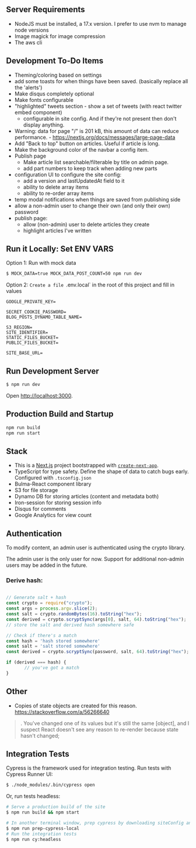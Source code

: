 
## Server Requirements
- NodeJS must be installed, a 17.x version. I prefer to use nvm to manage node versions
- Image magick for image compression
- The aws cli

## Development To-Do Items

- Theming/coloring based on settings
- add some toasts for when things have been saved. (basically replace all the 'alerts')
- Make disqus completely optional
- Make fonts configurable
- "highlighted" tweets section - show a set of tweets (with react twitter embed component)
  - configurable in site config. And if they're not present then don't display anything.
- Warning: data for page "/" is 201 kB, this amount of data can reduce performance.
       -  https://nextjs.org/docs/messages/large-page-data 
- Add "Back to top" button on articles. Useful if article is long.
- Make the background color of the navbar a config item.
- Publish page
  - Make article list searchable/filterable by title on admin page.
  - add part numbers to keep track when adding new parts
- configuration UI to configure the site config:
  - add a version and lastUpdatedAt field to it
  - ability to delete array items
  - ability to re-order array items
- temp modal notifications when things are saved from publishing side
- allow a non-admin user to change their own (and only their own) password
- publish page:
  - allow (non-admin) user to delete articles they create
  - highlight articles I've written 


## Run it Locally: Set ENV VARS
Option 1: Run with mock data

```sh
$ MOCK_DATA=true MOCK_DATA_POST_COUNT=50 npm run dev
```

Option 2: `Create a file `.env.local` in the root of this project and fill in values

```
GOOGLE_PRIVATE_KEY=

SECRET_COOKIE_PASSWORD=
BLOG_POSTS_DYNAMO_TABLE_NAME=

S3_REGION=
SITE_IDENTIFIER=
STATIC_FILES_BUCKET=
PUBLIC_FILES_BUCKET=

SITE_BASE_URL=

```

## Run Development Server

```sh
$ npm run dev
```

Open [http://localhost:3000](http://localhost:3000).

## Production Build and Startup
```sh
npm run build
npm run start
```

## Stack

- This is a [Next.js](https://nextjs.org/) project bootstrapped with [`create-next-app`](https://github.com/vercel/next.js/tree/canary/packages/create-next-app).
- TypeScript for type safety. Define the shape of data to catch bugs early. Configured with `.tsconfig.json`
- Bulma-React component library
- S3 for file storage
- Dynamo DB for storing articles (content and metadata both)
- Iron-session for storing session info
- Disqus for comments
- Google Analytics for view count

## Authentication

To modify content, an admin user is authenticated using the crypto library.

The admin user is the only user for now. Support for additional non-admin users may be added in the future.

### Derive hash:

```javascript

// Generate salt + hash
const crypto = require("crypto");
const args = process.argv.slice(2);
const salt = crypto.randomBytes(16).toString("hex");
const derived = crypto.scryptSync(args[0], salt, 64).toString("hex");
// store the salt and derived hash somewhere safe

// Check if there's a match
const hash = 'hash stored somewhere'
const salt = 'salt stored somewhere'
const derived = crypto.scryptSync(password, salt, 64).toString("hex");

if (derived === hash) {
       // you've got a match
}
```

## Other

- Copies of state objects are created for this reason. https://stackoverflow.com/a/56266640

> . You've changed one of its values but it's still the same [object], and I suspect React doesn't see any reason to re-render because state hasn't changed;

## Integration Tests

Cypress is the framework used for integration testing. Run tests with Cypress Runner UI:

```sh
$ ./node_modules/.bin/cypress open
```

Or, run tests headless:

```sh
# Serve a production build of the site
$ npm run build && npm start

# In another terminal window, prep cypress by downloading siteConfig and posts locally so cypress can read the file straight up
$ npm run prep-cypress-local
# Run the integration tests
$ npm run cy:headless
```
